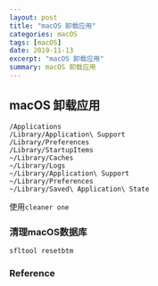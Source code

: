 ```yaml
---
layout: post
title: "macOS 卸载应用"
categories: macOS
tags: [macOS]
date: 2019-11-13
excerpt: "macOS 卸载应用"
summary: macOS 卸载应用
---
```


## macOS 卸载应用

    /Applications
    /Library/Application\ Support
    /Library/Preferences
    /Library/StartupItems
    ~/Library/Caches
    ~/Library/Logs
    ~/Library/Application\ Support
    ~/Library/Preferences
    ~/Library/Saved\ Application\ State

使用`cleaner one`


### 清理macOS数据库

    sfltool resetbtm

### Reference


